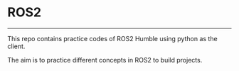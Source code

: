 # ROS2
--------------------------------------------

This repo contains practice codes of ROS2 Humble using python as the client.

The aim is to practice different concepts in ROS2 to build projects. 
